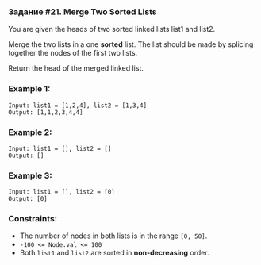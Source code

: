 ### Задание #21. Merge Two Sorted Lists

You are given the heads of two sorted linked 
lists list1 and list2.

Merge the two lists in a one **sorted** list. 
The list should be made by splicing together the nodes 
of the first two lists.

Return the head 
of the merged linked list.

 

### Example 1:
```commandline
Input: list1 = [1,2,4], list2 = [1,3,4]
Output: [1,1,2,3,4,4]
```

### Example 2:
```commandline
Input: list1 = [], list2 = []
Output: []
```

### Example 3:
```commandline
Input: list1 = [], list2 = [0]
Output: [0]
```

### Constraints:

+ The number of nodes in both lists is in the range `[0, 50]`.
+ `-100 <= Node.val <= 100`
+ Both `list1` and `list2` are sorted in **non-decreasing** order.